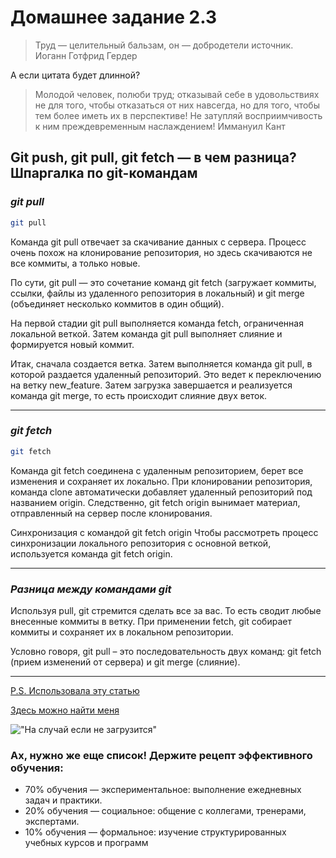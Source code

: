 # Домашнее задание 2.3
>Труд — целительный бальзам, он — добродетели источник. Иоганн Готфрид Гердер

А если цитата будет длинной?

>Молодой человек, полюби труд; отказывай себе в удовольствиях не для того, чтобы
отказаться от них навсегда, но для того, чтобы тем более иметь их в перспективе!
Не затупляй восприимчивость к ним преждевременным наслаждением!
Иммануил Кант



## Git push, git pull, git fetch — в чем разница? Шпаргалка по git-командам

### *git pull*
```sh
git pull
```
Команда git pull отвечает за скачивание данных с сервера. Процесс очень похож на клонирование репозитория, но здесь скачиваются не все коммиты, а только новые. 

По сути, git pull — это сочетание команд git fetch (загружает коммиты, ссылки, файлы из удаленного репозитория в локальный) и git merge (объединяет несколько коммитов в один общий).

На первой стадии git pull выполняется команда fetch, ограниченная локальной веткой. Затем команда git pull выполняет слияние и формируется новый коммит.

Итак, сначала создается ветка. Затем выполняется команда git pull, в которой раздается удаленный репозиторий. Это ведет к переключению на ветку new_feature. Затем загрузка завершается и реализуется команда git merge, то есть происходит слияние двух веток.

***

### *git fetch*
```sh
git fetch
```

Команда git fetch соединена с удаленным репозиторием, берет все изменения и сохраняет их локально. При клонировании репозитория, команда clone автоматически добавляет удаленный репозиторий под названием origin. Следственно, git fetch origin вынимает материал, отправленный на сервер после клонирования.

Синхронизация с командой git fetch origin
Чтобы рассмотреть процесс синхронизации локального репозитория с основной веткой, используется команда git fetch origin. 

***

### *Разница между командами git*

Используя pull, git стремится сделать все за вас. То есть сводит любые внесенные коммиты в ветку. При применении fetch, git собирает коммиты и сохраняет их в локальном репозитории. 

Условно говоря, git pull – это последовательность двух команд: git fetch (прием изменений от сервера) и git merge (слияние). 

***

[P.S. Использовала эту статью](https://highload.today/git-push-git-pull-git-fetch/ "По честности указываем автора")

[Здесь можно найти меня](https://www.linkedin.com/in/alena-biziaeva-9a989722b/ "Куда же ведет эта ссылка?")

!["На случай если не загрузится"](https://scontent.ftgd3-1.fna.fbcdn.net/v/t1.6435-9/181320678_510651383649602_7491853536137472003_n.jpg?_nc_cat=101&ccb=1-7&_nc_sid=0debeb&_nc_ohc=bvRy13rsYigAX_H0chl&tn=y7d82GLdM_8OpBUn&_nc_ht=scontent.ftgd3-1.fna&oh=00_AT99VTUEZei0PxeW13qyngb6bkC6nn3rhkR8k1Jkn6wTVA&oe=636F72DF)

### Ах, нужно же еще список! Держите рецепт эффективного обучения:
- 70% обучения — экспериментальное: выполнение ежедневных задач и практики.
- 20% обучения — социальное: общение с коллегами, тренерами, экспертами.
- 10% обучения — формальное: изучение структурированных учебных курсов и программ